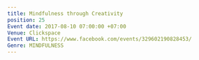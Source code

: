 ```yaml
---
title: Mindfulness through Creativity
position: 25
Event date: 2017-08-10 07:00:00 +07:00
Venue: Clickspace
Event URL: https://www.facebook.com/events/329602190828453/
Genre: MINDFULNESS
---
```


